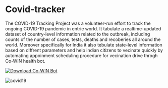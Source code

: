 # Covid-tracker
The COVID-19 Tracking Project was a volunteer-run effort to track the ongoing COVID-19 pandemic in entrie world. It tabulate a realtime-updated dataset of country-level information related to the outbreak, including counts of the number of cases, tests, deaths and recoberies all around the world. 
Moreover specifically for India it also tebulate state-level information based on diffrent parameters and help indian citizens to vecinate quickly by automating appoinment scheduling procedure for vecination drive throgh Co-WIN health bot.

[![Download Co-WIN Bot ](https://custom-icon-badges.herokuapp.com/badge/-Download-blue?style=for-the-badge&logo=download&logoColor=white "Download Co-WIN Bot")](https://chrome.google.com/webstore/detail/cowin-vaccine-booking-bot/ajjahafbjfkepefpaleijlblkopkgmgh)

![covid19](https://user-images.githubusercontent.com/44112240/149521379-7cb74b0b-b92d-4fb1-99ad-9a58638205aa.png)

